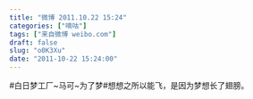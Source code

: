 ```yaml
---
title: "微博 2011.10.22 15:24"
categories: ["嘀咕"]
tags: ["来自微博 weibo.com"]
draft: false
slug: "o0K3Xu"
date: "2011-10-22 15:24:00"
---
```


<p>#白日梦工厂~马可~为了梦#想想之所以能飞，是因为梦想长了翅膀。 ​​​​</p>
